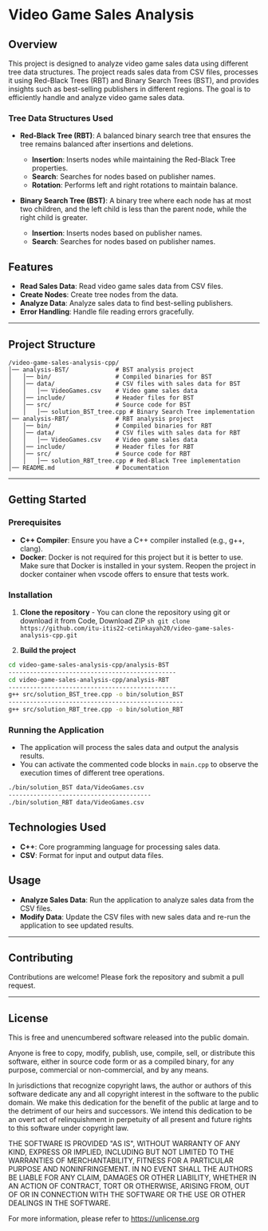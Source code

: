 

# Video Game Sales Analysis

## Overview

This project is designed to analyze video game sales data using different tree data structures. The project reads sales data from CSV files, processes it using Red-Black Trees (RBT) and Binary Search Trees (BST), and provides insights such as best-selling publishers in different regions. The goal is to efficiently handle and analyze video game sales data.

### Tree Data Structures Used

- **Red-Black Tree (RBT)**: A balanced binary search tree that ensures the tree remains balanced after insertions and deletions.
    - **Insertion**: Inserts nodes while maintaining the Red-Black Tree properties.
    - **Search**: Searches for nodes based on publisher names.
    - **Rotation**: Performs left and right rotations to maintain balance.

- **Binary Search Tree (BST)**: A binary tree where each node has at most two children, and the left child is less than the parent node, while the right child is greater.
    - **Insertion**: Inserts nodes based on publisher names.
    - **Search**: Searches for nodes based on publisher names.

## Features

- **Read Sales Data**: Read video game sales data from CSV files.
- **Create Nodes**: Create tree nodes from the data.
- **Analyze Data**: Analyze sales data to find best-selling publishers.
- **Error Handling**: Handle file reading errors gracefully.

---

## **Project Structure**

```
/video-game-sales-analysis-cpp/
│── analysis-BST/             # BST analysis project
│   │── bin/                  # Compiled binaries for BST
│   │── data/                 # CSV files with sales data for BST
│   │   │── VideoGames.csv    # Video game sales data
│   │── include/              # Header files for BST
│   │── src/                  # Source code for BST
│   │   │── solution_BST_tree.cpp # Binary Search Tree implementation
│── analysis-RBT/             # RBT analysis project
│   │── bin/                  # Compiled binaries for RBT
│   │── data/                 # CSV files with sales data for RBT
│   │   │── VideoGames.csv    # Video game sales data
│   │── include/              # Header files for RBT
│   │── src/                  # Source code for RBT
│   │   │── solution_RBT_tree.cpp # Red-Black Tree implementation
│── README.md                 # Documentation
```

---

## **Getting Started**

### **Prerequisites**

- **C++ Compiler**: Ensure you have a C++ compiler installed (e.g., g++, clang).
- **Docker**: Docker is not required for this project but it is better to use. Make sure that Docker is installed in your system. Reopen the project in docker container when vscode offers to ensure that tests work. 

### **Installation**

1. **Clone the repository**
        - You can clone the repository using git or download it from Code, Download ZIP
        ```sh
        git clone https://github.com/itu-itis22-cetinkayah20/video-game-sales-analysis-cpp.git
        ```

2. **Build the project**
```sh
cd video-game-sales-analysis-cpp/analysis-BST 
-----------------------------------------------
cd video-game-sales-analysis-cpp/analysis-RBT
-----------------------------------------------
g++ src/solution_BST_tree.cpp -o bin/solution_BST
-------------------------------------------------
g++ src/solution_RBT_tree.cpp -o bin/solution_RBT
```

### **Running the Application**
- The application will process the sales data and output the analysis results.
- You can activate the commented code blocks in `main.cpp` to observe the execution times of different tree operations.
```sh
./bin/solution_BST data/VideoGames.csv 
----------------------------------------
./bin/solution_RBT data/VideoGames.csv 
```

## **Technologies Used**

- **C++**: Core programming language for processing sales data.
- **CSV**: Format for input and output data files.

## **Usage**

- **Analyze Sales Data**: Run the application to analyze sales data from the CSV files.
- **Modify Data**: Update the CSV files with new sales data and re-run the application to see updated results.

---

## **Contributing**
Contributions are welcome! Please fork the repository and submit a pull request.

---

## **License**

This is free and unencumbered software released into the public domain.

Anyone is free to copy, modify, publish, use, compile, sell, or distribute this software, either in source code form or as a compiled binary, for any purpose, commercial or non-commercial, and by any means.

In jurisdictions that recognize copyright laws, the author or authors of this software dedicate any and all copyright interest in the software to the public domain. We make this dedication for the benefit of the public at large and to the detriment of our heirs and successors. We intend this dedication to be an overt act of relinquishment in perpetuity of all present and future rights to this software under copyright law.

THE SOFTWARE IS PROVIDED "AS IS", WITHOUT WARRANTY OF ANY KIND, EXPRESS OR IMPLIED, INCLUDING BUT NOT LIMITED TO THE WARRANTIES OF MERCHANTABILITY, FITNESS FOR A PARTICULAR PURPOSE AND NONINFRINGEMENT. IN NO EVENT SHALL THE AUTHORS BE LIABLE FOR ANY CLAIM, DAMAGES OR OTHER LIABILITY, WHETHER IN AN ACTION OF CONTRACT, TORT OR OTHERWISE, ARISING FROM, OUT OF OR IN CONNECTION WITH THE SOFTWARE OR THE USE OR OTHER DEALINGS IN THE SOFTWARE.

For more information, please refer to <https://unlicense.org>
